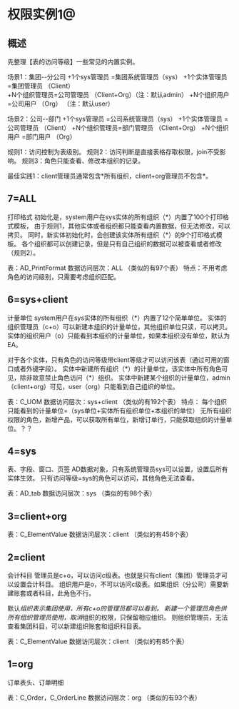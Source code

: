 权限实例1@
===

概述
---

先整理【表的访问等级】一些常见的内置实例。

场景1：集团--分公司
+1个sys管理员   =集团系统管理员（sys）
+1个实体管理员 =集团管理员       （Client）          
+N个组织管理员=公司管理员        （Client+Org）（注：默认admin）
+N个组织用户    =公司用户           （Org）            （注：默认user）

场景2：公司--部门 
+1个sys管理员   =公司系统管理员（sys）
+1个实体管理员 =公司管理员        （Client）
+N个组织管理员=部门管理员        （Client+Org）
+N个组织用户    =部门用户           （Org）

规则1：访问控制为表级别。
规则2：访问判断是直接表格存取权限，join不受影响。
规则3：角色只能查看、修改本组织的记录。

最佳实践1：client管理员通常包含\*所有组织，client+org管理员不包含\*。

7=ALL
---

打印格式
初始化是，system用户在sys实体的所有组织（\*）内置了100个打印格式模板，
由于规则1，其他实体或者组织都只能查看内置数据，但无法修改，可以拷贝。
同时，新实体初始化时，会创建该实体所有组织（\*）的9个打印格式模板。
各个组织都可以创建记录，但是只有自己组织的数据可以被查看或者修改（规则2）。

表：AD_PrintFormat
数据访问层次：ALL （类似的有97个表）
特点：不用考虑角色的访问级别，只需要考虑组织匹配。

6=sys+client
---

计量单位
system用户在sys实体的所有组织（\*）内置了12个简单单位。
实体的组织管理员（c+o）可以新建本组织的计量单位，其他组织单位只读，可以拷贝。
实体的组织用户（o）只能看到本组织的计量单位，如果本组织没有单位，默认为EA。


对于各个实体，只有角色的访问等级带client等级才可以访问该表（通过可用的窗口或者外键字段）。
实体中新建所有组织（\*）的计量单位，该实体中所有角色可见，除非故意禁止角色访问（\*）组织。
实体中新建某个组织的计量单位，admin（client+org）可见，user（org）只能看到自己组织的单位。

表：C_UOM
数据访问层次：sys+client （类似的有192个表）
特点：
每个组织只能看到的计量单位=（sys单位+实体所有组织单位+本组织的单位）
无所有组织权限的角色，新增产品，可以获取所有单位，新增订单行，只能获取组织的计量单位。？？

4=sys
---

表、字段、窗口、页签
AD数据对象，只有系统管理员sys可以设置，设置后所有实体生效。
只有访问等级=sys的角色可以访问，其他角色无法查看。

表：AD_tab
数据访问层次：sys （类似的有98个表）

3=client+org
---


表：C_ElementValue
数据访问层次：client （类似的有458个表）

2=client
---

会计科目
管理员是c+o，可以访问c级表。也就是只有client（集团）管理员才可以设置会计科目。
组织用户是o，不可以访问c级表。如果组织（分公司）需要新建账套或者科目，此角色不行。

默认*组织表示集团使用，所有c+o的管理员都可以看到。
新建一个管理员角色供所有组织管理员使用，取消*组织的权限，只保留相应组织。
则组织管理员，无法查看集团科目，可以新建组织账套和组织科目表。

表：C_ElementValue
数据访问层次：client （类似的有85个表）

1=org
---

订单表头、订单明细

表：C_Order，C_OrderLine
数据访问层次：org （类似的有93个表）

